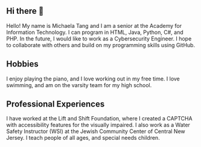 ## Hi there 👋
Hello! My name is Michaela Tang and I am a senior at the Academy for Information Technology. I can program in HTML, Java, Python, C#, and PHP.
In the future, I would like to work as a Cybersecurity Engineer.
I hope to collaborate with others and build on my programming skills using GitHub.

## Hobbies
I enjoy playing the piano, and I love working out in my free time.
I love swimming, and am on the varsity team for my high school.

## Professional Experiences
I  have worked at the Lift and Shift Foundation, where I created a CAPTCHA with accessibility features for the visually impaired.
I also work as a Water Safety Instructor (WSI) at the Jewish Community Center of Central New Jersey. I teach people of all ages, and special needs children.

<!--
**MikiT123/MikiT123** is a ✨ _special_ ✨ repository because its `README.md` (this file) appears on your GitHub profile.

Here are some ideas to get you started:

- 🔭 I’m currently working on ...
- 🌱 I’m currently learning ...
- 👯 I’m looking to collaborate on ...
- 🤔 I’m looking for help with ...
- 💬 Ask me about ...
- 📫 How to reach me: ...
- 😄 Pronouns: ...
- ⚡ Fun fact: ...
-->
